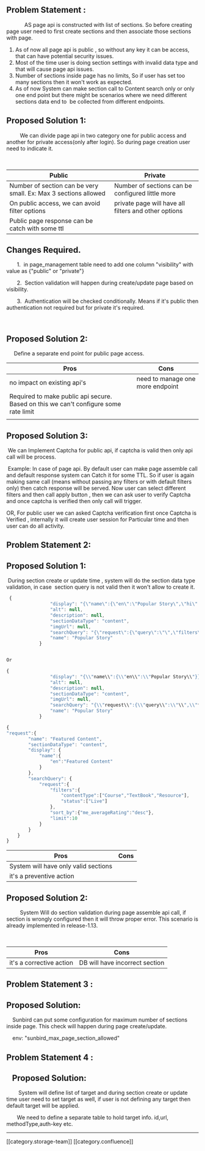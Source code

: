 
## Problem Statement :  
            AS page api is constructed with list of sections. So before creating page user need to first create sections and then associate those sections with page.


1. As of now all page api is public , so without any key it can be access, that can have potential security issues. 
1. Most of the time user is doing section settings with invalid data type and that will cause page api issues.
1. Number of sections inside page has no limits, So if user has set too many sections then it won't work as expected.
1. As of now System can make section call to Content search only or only one end point but there might be scenarios where we need different sections data end to  be collected from different endpoints. 




## Proposed Solution 1: 
         We can divide page api in two category one for public access and another for private access(only after login). So during page creation user need to indicate it.

  



| Public | Private | 
|  --- |  --- | 
| Number of section can be very small. Ex: Max 3 sections allowed | Number of sections can be configured little more  | 
| On public access, we can avoid filter options | private page will have all filters and other options | 
| Public page response can be catch with some ttl |  | 


## Changes Required.
       1.  in page_management table need to add one column "visibility" with value as {"public" or "private"}

       2.  Section validation will happen during create/update page based on visibility.

       3.  Authentication will be checked conditionally. Means if it's public then authentication not required but for private it's required.

       


## Proposed Solution 2:
     Define a separate end point for public page access. 



| Pros | Cons | 
|  --- |  --- | 
| no impact on existing api's | need to manage one more endpoint | 
| Required to make public api secure. Based on this we can't configure some rate limit |  | 
|  |  | 


## Proposed Solution 3:
 We can Implement Captcha for public api, if captcha is valid then only api call will be process. 

 Example: In case of page api. By default user can make page assemble call and default response system can Catch it for some TTL. So if user is again making same call (means without passing any filters or with default filters only) then catch response will be served. Now user can select different filters and then call apply button , then we can ask user to verify Captcha and once captcha is verified then only call will trigger. 

OR, For public user we can asked Captcha verification first once Captcha is Verified , internally it will create user session for Particular time and then user can do all activity.




## Problem Statement 2:

## Proposed Solution 1:
 During section create or update time , system will do the section data type validation, in case  section query is not valid then it won't allow to create it. 


```js
 {
                "display": "{\"name\":{\"en\":\"Popular Story\",\"hi\":\"लोकप्रिय कहानी\"}}}",
                "alt": null,
                "description": null,
                "sectionDataType": "content",
                "imgUrl": null,
                "searchQuery": "{\"request\":{\"query\":\"\",\"filters\":{\"language\":[\"English\"],\"contentType\":[\"Story\"],\"status\":[\"Live\"]},\"sort_by\":{\"me_averageRating\":\"desc\"},\"limit\":10,\"exists\":[\"me_averageRating\"]}}",
                "name": "Popular Story"
            }


Or 

{
                "display": "{\\"name\\":{\\"en\\":\\"Popular Story\\"}}}",
                "alt": null,
                "description": null,
                "sectionDataType": "content",
                "imgUrl": null,
                "searchQuery": "{\\"request\\":{\\"query\\":\\"\\",\\"filters\\":{\\"language\\":[\\"English\\"],\\"contentType\\":[\\"Story\\"],\\"status\\":[\\"Live\\"]},\\"sort_by\\":{\\"me_averageRating\\":\\"desc\\"},\\"limit\\":10,\\"exists\\":[\\"me_averageRating\\"]}}",
                "name": "Popular Story"
            }

```



```js
{
"request":{
		"name": "Featured Content",
		"sectionDataType": "content",
		"display": {
			"name":{
				"en":"Featured Content"
			}
		},
		"searchQuery": {
			"request":{
				"filters":{
					"contentType":["Course","TextBook","Resource"],
					"status":["Live"]
				},
				"sort_by":{"me_averageRating":"desc"},
				"limit":10
			}
		}
    }
}

```




| Pros | Cons | 
|  --- |  --- | 
| System will have only valid sections |  | 
| it's a preventive action |  | 


## Proposed Solution 2:
         System Will do section validation during page assemble api call, if section is wrongly configured then it will throw proper error. This scenario is already implemented in release-1.13.

  



| Pros | Cons | 
|  --- |  --- | 
| it's a corrective action | DB will have incorrect section | 




## Problem Statement 3 :

## Proposed Solution:
    Sunbird can put some configuration for maximum number of sections inside page. This check will happen during page create/update.

    env: "sunbird_max_page_section_allowed"


## Problem Statement 4 :

##    Proposed Solution:
        System will define list of target and during section create or update time user need to set target as well, if user is not defining any target then default target will be applied.   

       We need to define a separate table to hold target info. id,url, methodType,auth-key etc.











*****

[[category.storage-team]] 
[[category.confluence]] 
